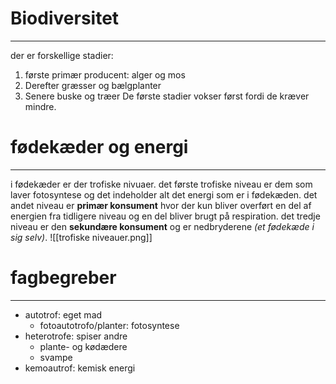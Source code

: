 # Biodiversitet
---
der er forskellige stadier:
1. første primær producent: alger og mos
2. Derefter græsser og bælgplanter
3. Senere buske og træer
De første stadier vokser først fordi de kræver mindre.
# fødekæder og energi
---
i fødekæder er der trofiske nivuaer. det første trofiske niveau er dem som laver fotosyntese og det indeholder alt det energi som er i fødekæden. det andet niveau er **primær konsument** hvor der kun bliver overført en del af energien fra tidligere niveau og en del bliver brugt på respiration. det tredje niveau er den **sekundære konsument** og er nedbryderene *(et fødekæde i sig selv)*.
![[trofiske niveauer.png]]
# fagbegreber
---
* autotrof: eget mad
	* fotoautotrofo/planter: fotosyntese
* heterotrofe: spiser andre
	* plante- og kødædere
	* svampe
* kemoautrof: kemisk energi